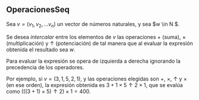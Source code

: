OperacionesSeq
---

Sea $v = (v_1 , v_2 , . . . v_n )$ un vector de números naturales, y sea $w \in N $. 

Se desea $intercalar$ entre los elementos de $v$ las operaciones $+$ (suma), $×$ (multiplicación) y $\uparrow$ (potenciación) de tal manera que al evaluar la expresión obtenida el resultado sea $w$. 

Para evaluar la expresión se opera de izquierda a derecha ignorando la precedencia de los operadores. 

Por ejemplo, si $v = (3, 1, 5, 2, 1)$, y las operaciones elegidas son $+$, $×$, $↑$ y $×$ (en ese orden), la expresión obtenida es $3 + 1 × 5 ↑ 2 × 1$,
que se evalúa como $(((3 + 1) × 5) ↑ 2) × 1 = 400$.